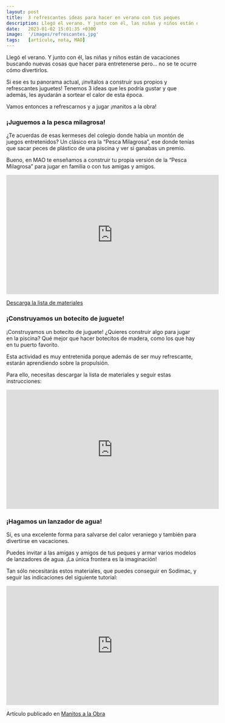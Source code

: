 ```yaml
---
layout: post
title:  3 refrescantes ideas para hacer en verano con tus peques
description: Llegó el verano. Y junto con él, las niñas y niños están de vacaciones buscando nuevas cosas que hacer para entretenerse pero… no se te ocurre cómo divertirlos.
date:   2023-01-02 15:01:35 +0300
image:  '/images/refrescantes.jpg'
tags:   [artículo, nota, MAO]
---
```


Llegó el verano. Y junto con él, las niñas y niños están de vacaciones buscando nuevas cosas que hacer para entretenerse pero… no se te ocurre cómo divertirlos.

Si ese es tu panorama actual, ¡invítalos a construir sus propios y refrescantes juguetes! Tenemos 3 ideas que les podría gustar y que además, les ayudarán a sortear el calor de esta época.

Vamos entonces a refrescarnos y a jugar ¡manitos a la obra!


### ¡Juguemos a la pesca milagrosa!

¿Te acuerdas de esas kermeses del colegio donde había un montón de juegos entretenidos? Un clásico era la “Pesca Milagrosa”, ese donde tenías que sacar peces de plástico de una piscina y ver si ganabas un premio.

Bueno, en MAO te enseñamos a construir tu propia versión de la “Pesca Milagrosa” para jugar en familia o con tus amigas y amigos.

<iframe width="560" height="315" src="https://www.youtube.com/embed/f9lbDd-kfN8" title="YouTube video player" frameborder="0" allow="accelerometer; autoplay; clipboard-write; encrypted-media; gyroscope; picture-in-picture; web-share" allowfullscreen></iframe>

[Descarga la lista de materiales](https://manitosalaobrasodimac.cl/uploads/talleres/como-hacer-el-juego-de-la-pesca-milagrosa.pdf)


### ¡Construyamos un botecito de juguete!

¡Construyamos un botecito de juguete!
¿Quieres construir algo para jugar en la piscina? Qué mejor que hacer botecitos de madera, como los que hay en tu puerto favorito.

Esta actividad es muy entretenida porque además de ser muy refrescante, estarán aprendiendo sobre la propulsión.

Para ello, necesitas descargar la lista de materiales y seguir estas instrucciones:

<iframe width="560" height="315" src="https://www.youtube.com/embed/4H8fRsJCWE0" title="YouTube video player" frameborder="0" allow="accelerometer; autoplay; clipboard-write; encrypted-media; gyroscope; picture-in-picture; web-share" allowfullscreen></iframe>

### ¡Hagamos un lanzador de agua!

Sí, es una excelente forma para salvarse del calor veraniego y también para divertirse en vacaciones.

Puedes invitar a las amigas y amigos de tus peques y armar varios modelos de lanzadores de agua. ¡La única frontera es la imaginación!

Tan sólo necesitarás estos materiales, que puedes conseguir en Sodimac, y seguir las indicaciones del siguiente tutorial:

<iframe width="560" height="315" src="https://www.youtube.com/embed/rewzKy6PfNw" title="YouTube video player" frameborder="0" allow="accelerometer; autoplay; clipboard-write; encrypted-media; gyroscope; picture-in-picture; web-share" allowfullscreen></iframe>


Artículo publicado en [Manitos a la Obra](https://manitosalaobrasodimac.cl/blog/3-refrescantes-ideas-para-hacer-en-verano-con-tus-peques)
